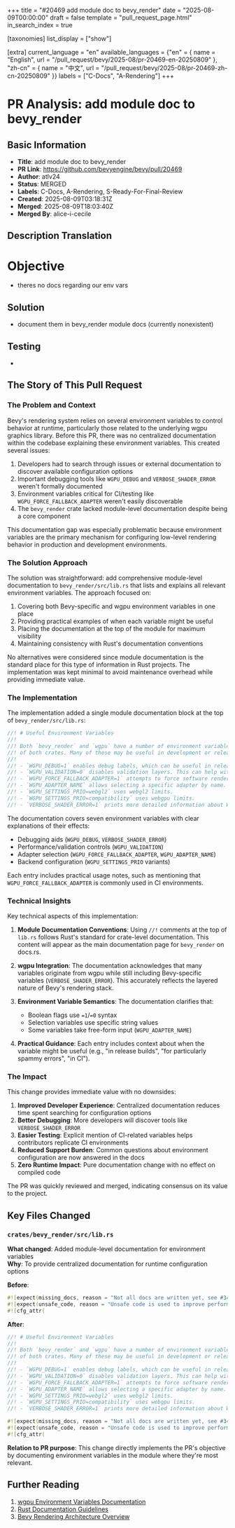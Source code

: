 +++
title = "#20469 add module doc to bevy_render"
date = "2025-08-09T00:00:00"
draft = false
template = "pull_request_page.html"
in_search_index = true

[taxonomies]
list_display = ["show"]

[extra]
current_language = "en"
available_languages = {"en" = { name = "English", url = "/pull_request/bevy/2025-08/pr-20469-en-20250809" }, "zh-cn" = { name = "中文", url = "/pull_request/bevy/2025-08/pr-20469-zh-cn-20250809" }}
labels = ["C-Docs", "A-Rendering"]
+++

# PR Analysis: add module doc to bevy_render

## Basic Information
- **Title**: add module doc to bevy_render
- **PR Link**: https://github.com/bevyengine/bevy/pull/20469
- **Author**: atlv24
- **Status**: MERGED
- **Labels**: C-Docs, A-Rendering, S-Ready-For-Final-Review
- **Created**: 2025-08-09T03:18:31Z
- **Merged**: 2025-08-09T18:03:40Z
- **Merged By**: alice-i-cecile

## Description Translation
# Objective

- theres no docs regarding our env vars

## Solution

- document them in bevy_render module docs (currently nonexistent)

## Testing

- 

## The Story of This Pull Request

### The Problem and Context
Bevy's rendering system relies on several environment variables to control behavior at runtime, particularly those related to the underlying wgpu graphics library. Before this PR, there was no centralized documentation within the codebase explaining these environment variables. This created several issues:

1. Developers had to search through issues or external documentation to discover available configuration options
2. Important debugging tools like `WGPU_DEBUG` and `VERBOSE_SHADER_ERROR` weren't formally documented
3. Environment variables critical for CI/testing like `WGPU_FORCE_FALLBACK_ADAPTER` weren't easily discoverable
4. The `bevy_render` crate lacked module-level documentation despite being a core component

This documentation gap was especially problematic because environment variables are the primary mechanism for configuring low-level rendering behavior in production and development environments.

### The Solution Approach
The solution was straightforward: add comprehensive module-level documentation to `bevy_render/src/lib.rs` that lists and explains all relevant environment variables. The approach focused on:

1. Covering both Bevy-specific and wgpu environment variables in one place
2. Providing practical examples of when each variable might be useful
3. Placing the documentation at the top of the module for maximum visibility
4. Maintaining consistency with Rust's documentation conventions

No alternatives were considered since module documentation is the standard place for this type of information in Rust projects. The implementation was kept minimal to avoid maintenance overhead while providing immediate value.

### The Implementation
The implementation added a single module documentation block at the top of `bevy_render/src/lib.rs`:

```rust
//! # Useful Environment Variables
//!
//! Both `bevy_render` and `wgpu` have a number of environment variable options for changing the runtime behavior
//! of both crates. Many of these may be useful in development or release environments.
//!
//! - `WGPU_DEBUG=1` enables debug labels, which can be useful in release builds.
//! - `WGPU_VALIDATION=0` disables validation layers. This can help with particularly spammy errors.
//! - `WGPU_FORCE_FALLBACK_ADAPTER=1` attempts to force software rendering. This typically matches what is used in CI.
//! - `WGPU_ADAPTER_NAME` allows selecting a specific adapter by name.
//! - `WGPU_SETTINGS_PRIO=webgl2` uses webgl2 limits.
//! - `WGPU_SETTINGS_PRIO=compatibility` uses webgpu limits.
//! - `VERBOSE_SHADER_ERROR=1` prints more detailed information about WGSL compilation errors, such as shader defs and shader entrypoint.
```

The documentation covers seven environment variables with clear explanations of their effects:
- Debugging aids (`WGPU_DEBUG`, `VERBOSE_SHADER_ERROR`)
- Performance/validation controls (`WGPU_VALIDATION`)
- Adapter selection (`WGPU_FORCE_FALLBACK_ADAPTER`, `WGPU_ADAPTER_NAME`)
- Backend configuration (`WGPU_SETTINGS_PRIO` variants)

Each entry includes practical usage notes, such as mentioning that `WGPU_FORCE_FALLBACK_ADAPTER` is commonly used in CI environments.

### Technical Insights
Key technical aspects of this implementation:

1. **Module Documentation Conventions**: Using `//!` comments at the top of `lib.rs` follows Rust's standard for crate-level documentation. This content will appear as the main documentation page for `bevy_render` on docs.rs.

2. **wgpu Integration**: The documentation acknowledges that many variables originate from wgpu while still including Bevy-specific variables (`VERBOSE_SHADER_ERROR`). This accurately reflects the layered nature of Bevy's rendering stack.

3. **Environment Variable Semantics**: The documentation clarifies that:
   - Boolean flags use `=1`/`=0` syntax
   - Selection variables use specific string values
   - Some variables take free-form input (`WGPU_ADAPTER_NAME`)

4. **Practical Guidance**: Each entry includes context about when the variable might be useful (e.g., "in release builds", "for particularly spammy errors", "in CI").

### The Impact
This change provides immediate value with no downsides:
1. **Improved Developer Experience**: Centralized documentation reduces time spent searching for configuration options
2. **Better Debugging**: More developers will discover tools like `VERBOSE_SHADER_ERROR`
3. **Easier Testing**: Explicit mention of CI-related variables helps contributors replicate CI environments
4. **Reduced Support Burden**: Common questions about environment configuration are now answered in the docs
5. **Zero Runtime Impact**: Pure documentation change with no effect on compiled code

The PR was quickly reviewed and merged, indicating consensus on its value to the project.

## Key Files Changed

### `crates/bevy_render/src/lib.rs`
**What changed**: Added module-level documentation for environment variables  
**Why**: To provide centralized documentation for runtime configuration options  

**Before**:
```rust
#![expect(missing_docs, reason = "Not all docs are written yet, see #3492.")]
#![expect(unsafe_code, reason = "Unsafe code is used to improve performance.")]
#![cfg_attr(
```

**After**:
```rust
//! # Useful Environment Variables
//!
//! Both `bevy_render` and `wgpu` have a number of environment variable options for changing the runtime behavior
//! of both crates. Many of these may be useful in development or release environments.
//!
//! - `WGPU_DEBUG=1` enables debug labels, which can be useful in release builds.
//! - `WGPU_VALIDATION=0` disables validation layers. This can help with particularly spammy errors.
//! - `WGPU_FORCE_FALLBACK_ADAPTER=1` attempts to force software rendering. This typically matches what is used in CI.
//! - `WGPU_ADAPTER_NAME` allows selecting a specific adapter by name.
//! - `WGPU_SETTINGS_PRIO=webgl2` uses webgl2 limits.
//! - `WGPU_SETTINGS_PRIO=compatibility` uses webgpu limits.
//! - `VERBOSE_SHADER_ERROR=1` prints more detailed information about WGSL compilation errors, such as shader defs and shader entrypoint.

#![expect(missing_docs, reason = "Not all docs are written yet, see #3492.")]
#![expect(unsafe_code, reason = "Unsafe code is used to improve performance.")]
#![cfg_attr(
```

**Relation to PR purpose**: This change directly implements the PR's objective by documenting environment variables in the module where they're most relevant.

## Further Reading
1. [wgpu Environment Variables Documentation](https://docs.rs/wgpu/latest/wgpu/struct.Env.html)
2. [Rust Documentation Guidelines](https://rust-lang.github.io/rfcs/1574-more-api-documentation-conventions.html)
3. [Bevy Rendering Architecture Overview](https://bevyengine.org/learn/book/getting-started/rendering/)